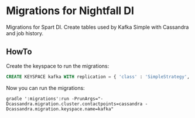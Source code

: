 # Migrations for Nightfall DI

Migrations for Spart DI. Create tables used by Kafka Simple with Cassandra and job history.

## HowTo

Create the keyspace to run the migrations:

```sql
CREATE KEYSPACE kafka WITH replication = { 'class' : 'SimpleStrategy', 'replication_factor': '1'}
```

Now you can run the migrations:
```shell
gradle ':migrations':run -PrunArgs="-Dcassandra.migration.cluster.contactpoints=cassandra -Dcassandra.migration.keyspace.name=kafka"
```
